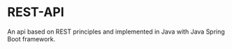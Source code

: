 # REST-API

An api based on REST principles and implemented in Java with Java Spring Boot framework.
